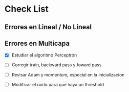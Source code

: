 
# Check List
## Errores en Lineal / No Lineal

## Errores en Multicapa
- [x] Estudiar el algoritmo Perceptrón
- [ ] Corregir train, backward pass y foward pass
- [ ] Revisar Adam y momentum, especial en la inicializacion
- [ ] Modificar el ruido para que haya un threshold



